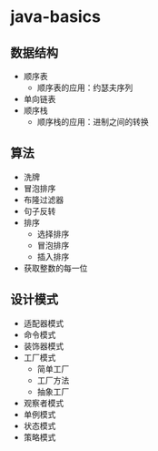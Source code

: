 # java-basics

## 数据结构
- 顺序表
	- 顺序表的应用：约瑟夫序列
- 单向链表
- 顺序栈
	- 顺序栈的应用：进制之间的转换

## 算法
- 洗牌
- 冒泡排序
- 布隆过滤器
- 句子反转
- 排序
    - 选择排序
    - 冒泡排序
    - 插入排序
- 获取整数的每一位

## 设计模式
- 适配器模式
- 命令模式
- 装饰器模式
- 工厂模式
    - 简单工厂
    - 工厂方法
    - 抽象工厂
- 观察者模式
- 单例模式
- 状态模式
- 策略模式